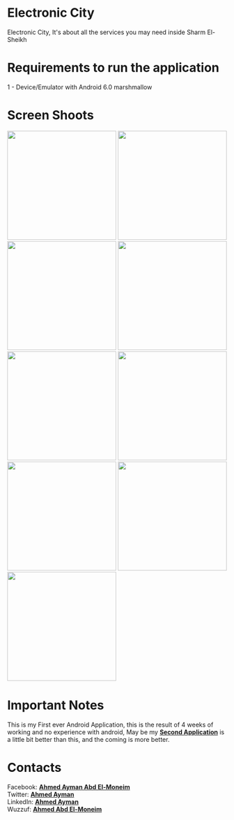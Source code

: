 # Electronic City
Electronic City, It's about all the services you may need inside Sharm El-Sheikh

# Requirements to run the application
1 - Device/Emulator with Android 6.0 marshmallow <br>

# Screen Shoots
<p align="left">
  <img src="https://i.imgur.com/bZe8vEX.png" width="250"/>
  <img src="https://i.imgur.com/WeoS4dm.png" width="250"/>
  <img src="https://i.imgur.com/YgoN9F0.png" width="250"/> 
  <img src="https://i.imgur.com/laihtFH.png" width="250"/>
  <img src="https://i.imgur.com/QCcA1Fm.png" width="250"/>
  <img src="https://i.imgur.com/KTzomxi.png" width="250"/> 
  <img src="https://i.imgur.com/eZIQhy8.png" width="250"/> 
  
  <img src="https://i.imgur.com/VsDQ5k5.png" width="250"/>
  <img src="https://i.imgur.com/nyhfSnG.png" width="250"/>
  
</p>

# Important Notes

This is my First ever Android Application, this is the result of 4 weeks of working and no experience with android, May be my <b><a href="https://github.com/Ahmeda1708/TheHotel_MyHome">Second Application</a></b> is a little bit better than this, and the coming is more better.
# Contacts

Facebook: <b><a href="https://www.facebook.com/a.ayman1996">        Ahmed Ayman Abd El-Moneim</a></b></br>
Twitter:  <b><a href="https://twitter.com/A_Hufflepuffer">          Ahmed Ayman </a></b></br>
LinkedIn: <b><a href="https://www.linkedin.com/in/ahmedayman1996/"> Ahmed Ayman </a></b></br>
Wuzzuf: <b><a href="https://wuzzuf.net/me/AhmedA2305">              Ahmed Abd El-Moneim </a></b></br>
